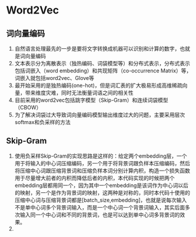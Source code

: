 # Word2Vec
## 词向量编码
1. 自然语言处理最先的一步是要将文字转换成机器可以识别和计算的数字，也就是词向量编码
2. 文本表示分为离散表示（独热编码、词袋模型等）和分布式表示，分布式表示包括词嵌入（word embedding）和共现矩阵（co-occurrence Matrix）等，词嵌入就包括word2vec、Glove等
3. 最开始采用的是独热编码(one-hot)，但是词汇表的扩大极易形成高维稀疏向量，带来维度灾难，同时无法衡量词语之间的相关性
4. 目前采用的word2vec包括跳字模型（Skip-Gram）和连续词袋模型（CBOW）
5. 为了解决词袋过大导致词向量编码模型输出维度过大的问题，主要采用层次softmax和负采样的方法

## Skip-Gram
1. 使用负采样Skip-Gram的实现思路是这样的：给定两个embedding层，一个用于将输入的中心词压缩编码，另一个用于将背景词跟负样本压缩编码，然后将压缩中心词跟压缩背景词和压缩负样本词分别计算内积，构造一个损失函数用于尽量增大前者的内积而降低后者的内积，本代码实现的时候把两个embedding层都用同一个，因为其中一个embedding是该词作为中心词以后的映射，另一个是作为背景词的映射，这两种是对称的，同时本代码十使用的压缩中心词与压缩背景词都是[batch_size,embedding]，也就是说每次输入不是单中心词多个背景词输入，而是一个中心词一个背景词输入，其实后面多次输入同一个中心词和不同的背景词，也是可以达到单中心词多背景词的效果。
2. 